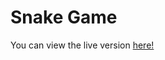 # Snake Game

You can view the live version [here!](https://rai96.github.io/snake-game/docs/index.html)

